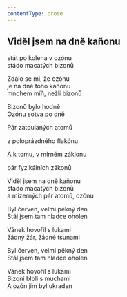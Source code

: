 ```yaml
---
contentType: prose
---
```


<section>

## Viděl jsem na dně kaňonu

stát po kolena v ozónu  
stádo macatých bizonů

Zdálo se mi, že ozónu  
je na dně toho kaňonu  
mnohem míň, nežli bizonů

Bizonů bylo hodně  
Ozónu sotva po dně

Pár zatoulaných atomů

z poloprázdného flakónu

A k tomu, v mírném záklonu

pár fyzikálních zákonů

Viděl jsem na dně kaňonu  
stádo macatých bizonů  
a mizerných pár atomů, ozónu

Byl červen, velmi pěkný den  
Stál jsem tam hladce oholen

Vánek hovořil s lukami  
žádný žár, žádné tsunami

Byl červen, velmi pěkný den  
Stál jsem tam hladce oholen

Vánek hovořil s lukami  
Bizoni blbli s muchami  
A ozón jim byl ukraden

</section>
